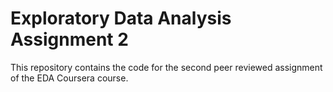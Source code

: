 # Exploratory Data Analysis Assignment 2

This repository contains the code for the second peer reviewed assignment of the EDA Coursera course.
